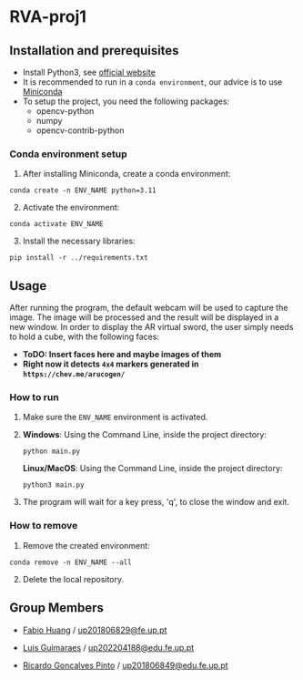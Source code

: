 # RVA-proj1

## Installation and prerequisites

- Install Python3, see [official website](https://www.python.org/downloads/)
- It is recommended to run in a `conda environment`, our advice is to use [Miniconda](https://docs.conda.io/en/latest/miniconda.html)
- To setup the project, you need the following packages:
    - opencv-python
    - numpy
    - opencv-contrib-python

### Conda environment setup
1. After installing Miniconda, create a conda environment:
```shell
conda create -n ENV_NAME python=3.11
```
2. Activate the environment:
```shell
conda activate ENV_NAME
```
3. Install the necessary libraries: 
```shell
pip install -r ../requirements.txt
```

## Usage
After running the program, the default webcam will be used to capture the image. The image will be processed and the result will be displayed in a new window.
In order to display the AR virtual sword, the user simply needs to hold a cube, with the following faces:
- **ToDO: Insert faces here and maybe images of them**
- **Right now it detects `4x4` markers generated in `https://chev.me/arucogen/`**

### How to run
1. Make sure the `ENV_NAME` environment is activated.
2.
    **Windows**: Using the Command Line, inside the project directory:
    ```shell
    python main.py
    ```

    **Linux/MacOS**: Using the Command Line, inside the project directory:

    ```shell
    python3 main.py 
    ```
3. The program will wait for a key press, 'q', to close the window and exit.

### How to remove
1. Remove the created environment:
```shell
conda remove -n ENV_NAME --all
```
2. Delete the local repository.


## Group Members

- [Fabio Huang](https://github.com/FabioMiguel2000) / up201806829@fe.up.pt

- [Luis Guimaraes](https://github.com/luismrguimaraes) / up202204188@edu.fe.up.pt

- [Ricardo Gonçalves Pinto](https://github.com/ricas00) / up201806849@edu.fe.up.pt
